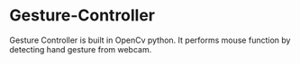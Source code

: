 # Gesture-Controller
Gesture Controller is built in OpenCv python. It performs mouse function by detecting hand gesture from webcam. 
